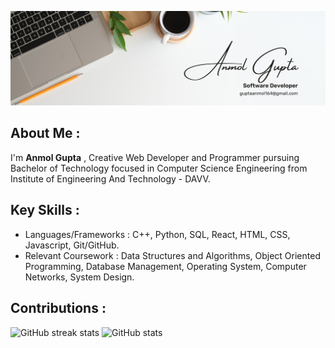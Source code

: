 ![](https://github.com/anmolg84/anmolg84/blob/main/Yellow%20Corporate%20LinkedIn%20Banner.png)

## About Me :
I'm **Anmol Gupta** , Creative Web Developer and Programmer pursuing Bachelor of Technology focused in Computer Science Engineering from Institute of Engineering And Technology - DAVV.

## Key Skills :

* Languages/Frameworks : C++, Python, SQL, React, HTML, CSS, Javascript, Git/GitHub.
* Relevant Coursework : Data Structures and Algorithms, Object Oriented Programming, Database Management, Operating System, Computer Networks, System Design.

## Contributions :

<!-- ![GitHub stats](https://github-readme-stats.vercel.app/api?username=anmolg84&show_icons=true)![GitHub streak stats](https://github-readme-streak-stats.herokuapp.com/?user=anmolg84)   -->

<!-- ![GitHub metrics](https://metrics.lecoq.io/anmolg84)   -->
![GitHub streak stats](https://github-readme-streak-stats.herokuapp.com/?user=anmolg84)   ![GitHub stats](https://github-readme-stats.vercel.app/api?username=anmolg84&show_icons=true)  


